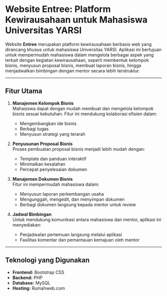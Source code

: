# Website Entree: Platform Kewirausahaan untuk Mahasiswa Universitas YARSI

Website **Entree** merupakan platform kewirausahaan berbasis web yang dirancang khusus untuk mahasiswa Universitas YARSI. Aplikasi ini bertujuan untuk mempermudah mahasiswa dalam mengelola berbagai aspek yang terkait dengan kegiatan kewirausahaan, seperti membentuk kelompok bisnis, menyusun proposal bisnis, membuat laporan bisnis, hingga menjadwalkan bimbingan dengan mentor secara lebih terstruktur.

---

## Fitur Utama

1. **Manajemen Kelompok Bisnis**  
   Mahasiswa dapat dengan mudah membuat dan mengelola kelompok bisnis sesuai kebutuhan. Fitur ini mendukung kolaborasi efisien dalam:
   - Mengembangkan ide bisnis
   - Berbagi tugas
   - Menyusun strategi yang terarah

2. **Penyusunan Proposal Bisnis**  
   Proses pembuatan proposal bisnis menjadi lebih mudah dengan:
   - Template dan panduan interaktif
   - Minimalkan kesalahan
   - Percepat penyelesaian dokumen

3. **Manajemen Dokumen Bisnis**  
   Fitur ini mempermudah mahasiswa dalam:
   - Menyusun laporan perkembangan usaha
   - Mengunggah, mengedit, dan menyimpan dokumen
   - Berbagi dokumen langsung kepada mentor untuk review

4. **Jadwal Bimbingan**  
   Untuk mendukung komunikasi antara mahasiswa dan mentor, aplikasi ini menyediakan:
   - Penjadwalan pertemuan langsung melalui aplikasi
   - Fasilitas komentar dan pemantauan kemajuan oleh mentor

---

## Teknologi yang Digunakan

- **Frontend:** Bootstrap CSS
- **Backend:** PHP
- **Database:** MySQL
- **Hosting:** Rumahweb.com
